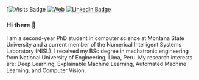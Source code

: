 
[![Visits Badge](https://visitor-badge.glitch.me/badge?page_id=GiorgioMorales.GiorgioMorales)
[![Web](https://img.shields.io/badge/Web%20Page-Profile-green)](https://www.cs.montana.edu/users/moralesluna/)
[![LinkedIn Badge](https://img.shields.io/badge/LinkedIn-Profile-informational?style=flat&logo=linkedin&logoColor=white&color=0D76A8)](https://www.linkedin.com/in/giorgio-morales/)

### Hi there 👋

I am a second-year PhD student in computer science at Montana State University and a current member of the Numerical Intelligent Systems Laboratory (NISL). I received my BSc degree in mechatronic engineering from National University of Engineering, Lima, Peru. My research interests are: Deep Learning, Explainable Machine Learning, Automated Machine Learning, and Computer Vision.

<!--
**GiorgioMorales/GiorgioMorales** is a ✨ _special_ ✨ repository because its `README.md` (this file) appears on your GitHub profile.

(https://badges.pufler.dev/visits/giorgiomorales/giorgiomorales)](https:giorgiomorales.dev)

Here are some ideas to get you started:

- 🔭 I’m currently working on ...
- 🌱 I’m currently learning ...
- 👯 I’m looking to collaborate on ...
- 🤔 I’m looking for help with ...
- 💬 Ask me about ...
- 📫 How to reach me: ...
- 😄 Pronouns: ...
- ⚡ Fun fact: ...
-->
